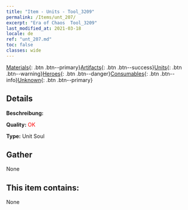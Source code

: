 ```yaml
---
title: "Item - Units - Tool_3209"
permalink: /Items/unt_207/
excerpt: "Era of Chaos  Tool_3209"
last_modified_at: 2021-03-18
locale: de
ref: "unt_207.md"
toc: false
classes: wide
---
```

 [Materials](/de/Items/){: .btn .btn--primary}[Artifacts](/de/Items/Artifacts/){: .btn .btn--success}[Units](/de/Items/Units/){: .btn .btn--warning}[Heroes](/de/Items/Heroes/){: .btn .btn--danger}[Consumables](/de/Items/Consumables/){: .btn .btn--info}[Unknown](/de/Items/Unknown/){: .btn .btn--primary}

## Details
 **Beschreibung:** 

 **Quality:** <span style="color: #FF0000">OK</span>

 **Type:** Unit Soul

## Gather

  None

## This item contains:

  None

